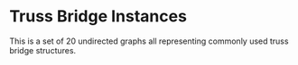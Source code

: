 # Truss Bridge Instances
 
This is a set of 20 undirected graphs all representing commonly used truss bridge structures.
